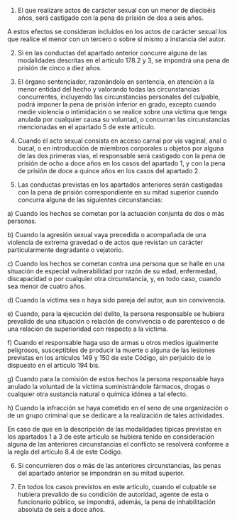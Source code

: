 1. El que realizare actos de carácter sexual con un menor de dieciséis años, será castigado con la pena de prisión de dos a seis años.

A estos efectos se consideran incluidos en los actos de carácter sexual los que realice el menor con un tercero o sobre sí mismo a instancia del autor.

2. Si en las conductas del apartado anterior concurre alguna de las modalidades descritas en el artículo 178.2 y 3, se impondrá una pena de prisión de cinco a diez años.

3. El órgano sentenciador, razonándolo en sentencia, en atención a la menor entidad del hecho y valorando todas las circunstancias concurrentes, incluyendo las circunstancias personales del culpable, podrá imponer la pena de prisión inferior en grado, excepto cuando medie violencia o intimidación o se realice sobre una víctima que tenga anulada por cualquier causa su voluntad, o concurran las circunstancias mencionadas en el apartado 5 de este artículo.

4. Cuando el acto sexual consista en acceso carnal por vía vaginal, anal o bucal, o en introducción de miembros corporales u objetos por alguna de las dos primeras vías, el responsable será castigado con la pena de prisión de ocho a doce años en los casos del apartado 1, y con la pena de prisión de doce a quince años en los casos del apartado 2.

5. Las conductas previstas en los apartados anteriores serán castigadas con la pena de prisión correspondiente en su mitad superior cuando concurra alguna de las siguientes circunstancias:

a) Cuando los hechos se cometan por la actuación conjunta de dos o más personas.

b) Cuando la agresión sexual vaya precedida o acompañada de una violencia de extrema gravedad o de actos que revistan un carácter particularmente degradante o vejatorio.

c) Cuando los hechos se cometan contra una persona que se halle en una situación de especial vulnerabilidad por razón de su edad, enfermedad, discapacidad o por cualquier otra circunstancia, y, en todo caso, cuando sea menor de cuatro años.

d) Cuando la víctima sea o haya sido pareja del autor, aun sin convivencia.

e) Cuando, para la ejecución del delito, la persona responsable se hubiera prevalido de una situación o relación de convivencia o de parentesco o de una relación de superioridad con respecto a la víctima.

f) Cuando el responsable haga uso de armas u otros medios igualmente peligrosos, susceptibles de producir la muerte o alguna de las lesiones previstas en los artículos 149 y 150 de este Código, sin perjuicio de lo dispuesto en el artículo 194 bis.

g) Cuando para la comisión de estos hechos la persona responsable haya anulado la voluntad de la víctima suministrándole fármacos, drogas o cualquier otra sustancia natural o química idónea a tal efecto.

h) Cuando la infracción se haya cometido en el seno de una organización o de un grupo criminal que se dedicare a la realización de tales actividades.

En caso de que en la descripción de las modalidades típicas previstas en los apartados 1 a 3 de este artículo se hubiera tenido en consideración alguna de las anteriores circunstancias el conflicto se resolverá conforme a la regla del artículo 8.4 de este Código.

6. Si concurrieren dos o más de las anteriores circunstancias, las penas del apartado anterior se impondrán en su mitad superior.

7. En todos los casos previstos en este artículo, cuando el culpable se hubiera prevalido de su condición de autoridad, agente de esta o funcionario público, se impondrá, además, la pena de inhabilitación absoluta de seis a doce años.